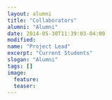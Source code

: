 ```yaml
---
layout: alumni
title: "Collaborators"
alumni: "Alumni"
date: 2014-05-30T11:39:03-04:00
modified:
name: "Project Lead"
excerpt: "Current Students"
slogan: "Alumni"
tags: []
image:
  feature:
  teaser:
---
```


 
